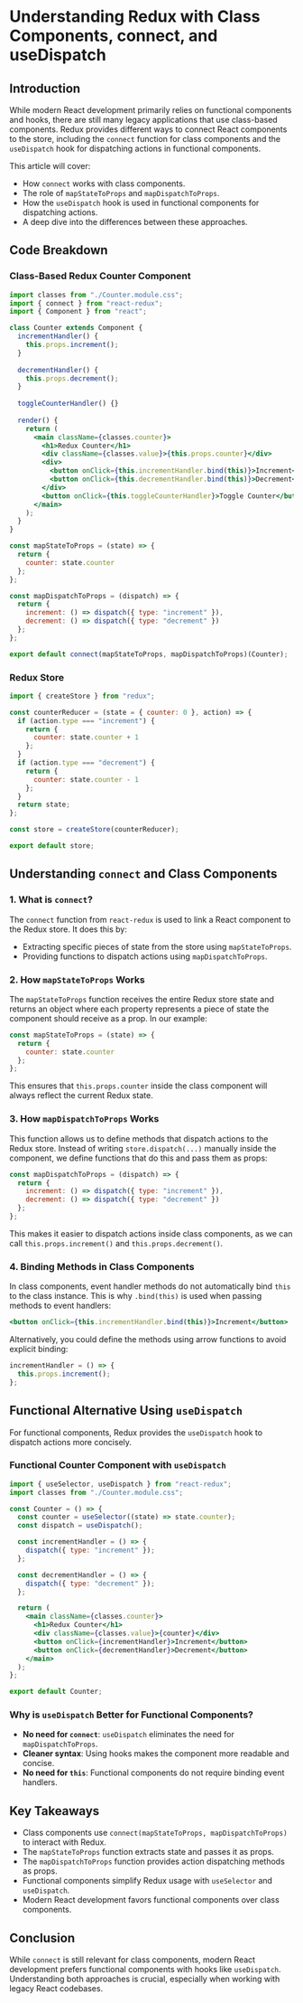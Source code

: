 # Understanding Redux with Class Components, connect, and useDispatch

## Introduction

While modern React development primarily relies on functional components and hooks, there are still many legacy applications that use class-based components. Redux provides different ways to connect React components to the store, including the `connect` function for class components and the `useDispatch` hook for dispatching actions in functional components.

This article will cover:
- How `connect` works with class components.
- The role of `mapStateToProps` and `mapDispatchToProps`.
- How the `useDispatch` hook is used in functional components for dispatching actions.
- A deep dive into the differences between these approaches.

## Code Breakdown

### Class-Based Redux Counter Component

```jsx
import classes from "./Counter.module.css";
import { connect } from "react-redux";
import { Component } from "react";

class Counter extends Component {
  incrementHandler() {
    this.props.increment();
  }
  
  decrementHandler() {
    this.props.decrement();
  }
  
  toggleCounterHandler() {}
  
  render() {
    return (
      <main className={classes.counter}>
        <h1>Redux Counter</h1>
        <div className={classes.value}>{this.props.counter}</div>
        <div>
          <button onClick={this.incrementHandler.bind(this)}>Increment</button>
          <button onClick={this.decrementHandler.bind(this)}>Decrement</button>
        </div>
        <button onClick={this.toggleCounterHandler}>Toggle Counter</button>
      </main>
    );
  }
}

const mapStateToProps = (state) => {
  return {
    counter: state.counter
  };
};

const mapDispatchToProps = (dispatch) => {
  return {
    increment: () => dispatch({ type: "increment" }),
    decrement: () => dispatch({ type: "decrement" })
  };
};

export default connect(mapStateToProps, mapDispatchToProps)(Counter);
```

### Redux Store

```js
import { createStore } from "redux";

const counterReducer = (state = { counter: 0 }, action) => {
  if (action.type === "increment") {
    return {
      counter: state.counter + 1
    };
  }
  if (action.type === "decrement") {
    return {
      counter: state.counter - 1
    };
  }
  return state;
};

const store = createStore(counterReducer);

export default store;
```

## Understanding `connect` and Class Components

### 1. What is `connect`?

The `connect` function from `react-redux` is used to link a React component to the Redux store. It does this by:
- Extracting specific pieces of state from the store using `mapStateToProps`.
- Providing functions to dispatch actions using `mapDispatchToProps`.

### 2. How `mapStateToProps` Works

The `mapStateToProps` function receives the entire Redux store state and returns an object where each property represents a piece of state the component should receive as a prop. In our example:

```js
const mapStateToProps = (state) => {
  return {
    counter: state.counter
  };
};
```

This ensures that `this.props.counter` inside the class component will always reflect the current Redux state.

### 3. How `mapDispatchToProps` Works

This function allows us to define methods that dispatch actions to the Redux store. Instead of writing `store.dispatch(...)` manually inside the component, we define functions that do this and pass them as props:

```js
const mapDispatchToProps = (dispatch) => {
  return {
    increment: () => dispatch({ type: "increment" }),
    decrement: () => dispatch({ type: "decrement" })
  };
};
```

This makes it easier to dispatch actions inside class components, as we can call `this.props.increment()` and `this.props.decrement()`.

### 4. Binding Methods in Class Components

In class components, event handler methods do not automatically bind `this` to the class instance. This is why `.bind(this)` is used when passing methods to event handlers:

```jsx
<button onClick={this.incrementHandler.bind(this)}>Increment</button>
```

Alternatively, you could define the methods using arrow functions to avoid explicit binding:

```js
incrementHandler = () => {
  this.props.increment();
};
```

## Functional Alternative Using `useDispatch`

For functional components, Redux provides the `useDispatch` hook to dispatch actions more concisely.

### Functional Counter Component with `useDispatch`

```jsx
import { useSelector, useDispatch } from "react-redux";
import classes from "./Counter.module.css";

const Counter = () => {
  const counter = useSelector((state) => state.counter);
  const dispatch = useDispatch();

  const incrementHandler = () => {
    dispatch({ type: "increment" });
  };

  const decrementHandler = () => {
    dispatch({ type: "decrement" });
  };

  return (
    <main className={classes.counter}>
      <h1>Redux Counter</h1>
      <div className={classes.value}>{counter}</div>
      <button onClick={incrementHandler}>Increment</button>
      <button onClick={decrementHandler}>Decrement</button>
    </main>
  );
};

export default Counter;
```

### Why is `useDispatch` Better for Functional Components?

- **No need for `connect`**: `useDispatch` eliminates the need for `mapDispatchToProps`.
- **Cleaner syntax**: Using hooks makes the component more readable and concise.
- **No need for `this`**: Functional components do not require binding event handlers.

## Key Takeaways

- Class components use `connect(mapStateToProps, mapDispatchToProps)` to interact with Redux.
- The `mapStateToProps` function extracts state and passes it as props.
- The `mapDispatchToProps` function provides action dispatching methods as props.
- Functional components simplify Redux usage with `useSelector` and `useDispatch`.
- Modern React development favors functional components over class components.

## Conclusion

While `connect` is still relevant for class components, modern React development prefers functional components with hooks like `useDispatch`. Understanding both approaches is crucial, especially when working with legacy React codebases.
